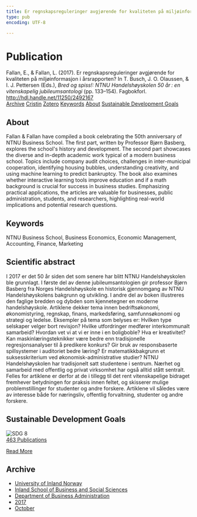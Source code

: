 ```yaml
---
title: Er regnskapsreguleringer avgjørende for kvaliteten på miljøinformasjon i årsrapporten?
type: pub
encoding: UTF-8

---
```

<h1>Publication</h1>
<article id="csl-bib-container-WRUQDJGF" class="csl-bib-container">
  <div class="csl-bib-body"> <div class="csl-entry">Fallan, E., &#38; Fallan, L. (2017). Er regnskapsreguleringer avgjørende for kvaliteten på miljøinformasjon i årsrapporten? In T. Busch, J. O. Olaussen, &#38; I. J. Pettersen (Eds.), <i>Bred og spiss!: NTNU Handelshøyskolen 50 år : en vitenskapelig jubileumsantologi</i> (pp. 133–154). Fagbokforl. <a href="http://hdl.handle.net/11250/2492167">http://hdl.handle.net/11250/2492167</a></div> </div>
  <div class="csl-bib-buttons">
    <a href="#taxonomy-article-WRUQDJGF" alt="archive" class="csl-bib-button">Archive</a>
    <a href="https://app.cristin.no/results/show.jsf?id=1501927" alt="Cristin" class="csl-bib-button">Cristin</a>
    <a href="http://zotero.org/groups/5881554/items/WRUQDJGF" alt="Zotero" class="csl-bib-button">Zotero</a>
    <a href="#keywords-article-WRUQDJGF" alt="keywords" class="csl-bib-button">Keywords</a>
    <a href="#about-article-WRUQDJGF" alt="about_pub" class="csl-bib-button">About</a>
    <a href="#sdg-article-WRUQDJGF" alt="sdg" class="csl-bib-button">Sustainable Development Goals</a>
  </div>
  <div id="csl-bib-meta-container-WRUQDJGF"></div>
</article>
<div id="csl-bib-meta-WRUQDJGF" class="csl-bib-meta">
  <article id="about-article-WRUQDJGF" class="about_pub-article">
    <h1>About</h1>
    Fallan & Fallan have compiled a book celebrating the 50th anniversary of NTNU Business School. The first part, written by Professor Bjørn Basberg, explores the school's history and development. The second part showcases the diverse and in-depth academic work typical of a modern business school. Topics include company audit choices, challenges in inter-municipal cooperation, identifying housing bubbles, understanding creativity, and using machine learning to predict bankruptcy. The book also examines whether interactive learning tools improve education and if a math background is crucial for success in business studies. Emphasizing practical applications, the articles are valuable for businesses, public administration, students, and researchers, highlighting real-world implications and potential research questions.
  </article>
  <article id="keywords-article-WRUQDJGF" class="keywords-article">
    <h1>Keywords</h1>
    NTNU Business School, Business Economics, Economic Management, Accounting, Finance, Marketing
  </article>
  <article id="abstract-article-WRUQDJGF" class="abstract-article">
    <h1>Scientific abstract</h1>
    I 2017 er det 50 år siden det som senere har blitt NTNU Handelshøyskolen ble grunnlagt. I første del av denne jubileumsantologien gir professor Bjørn Basberg fra Norges Handelshøyskole en historisk gjennomgang av NTNU Handelshøyskolens bakgrunn og utvikling. I andre del av boken illustreres den faglige bredden og dybden som kjennetegner en moderne handelshøyskole. Artiklene dekker tema innen bedriftsøkonomi, økonomistyring, regnskap, finans, markedsføring, samfunnsøkonomi og strategi og ledelse. Eksempler på tema som belyses er: Hvilken type selskaper velger bort revisjon? Hvilke utfordringer medfører interkommunalt samarbeid? Hvordan vet vi at vi er inne i en boligboble? Hva er kreativitet? Kan maskinlæringsteknikker være bedre enn tradisjonelle regresjonsanalyser til å predikere konkurs? Gir bruk av responsbaserte spillsystemer i auditoriet bedre læring? Er matematikkbakgrunn et suksesskriterium ved økonomisk-administrative studier? NTNU Handelshøyskolen har tradisjonelt satt studentene i sentrum. Nærhet og samarbeid med offentlig og privat virksomhet har også alltid stått sentralt. Felles for artiklene er derfor at de i tillegg til det rent vitenskapelige bidraget fremhever betydningen for praksis innen feltet, og skisserer mulige problemstillinger for studenter og andre forskere. Artiklene vil således være av interesse både for næringsliv, offentlig forvaltning, studenter og andre forskere.
  </article>
  <article id="sdg-article-WRUQDJGF" class="sdg-article">
    <h1>Sustainable Development Goals</h1>
    <div class="sdg-container"><div id="sdg8" class="sdg">
        <img src="{{< params subfolder >}}images/sdg/sdg08_en.png" class="image" alt="SDG 8">
        <div class="sdg-overlay">
          <a href="{{< params subfolder >}}en/archive/?sdg=8#archive" class="sdg-publication-count"><span>463</span> Publications</a>
          <p><a href="https://sdgs.un.org/goals/goal8" class="sdg-read-more">Read More</a></p>
        </div>
      </div></div>
  </article>
  <article id="taxonomy-article-WRUQDJGF" class="taxonomy-article">
    <h1>Archive</h1>
    <ul>
      <li><a href="{{< params subfolder >}}en/archive/?key=3DCRN523">University of Inland Norway</a></li>
      <li><a href="{{< params subfolder >}}en/archive/?key=DU8Q9LN9">Inland School of Business and Social Sciences</a></li>
      <li><a href="{{< params subfolder >}}en/archive/?key=3IQA89I8">Department of Business Administration</a></li>
      <li><a href="{{< params subfolder >}}en/archive/?key=XK3XPH22">2017</a></li>
      <li><a href="{{< params subfolder >}}en/archive/?key=45EV3IWW">October</a></li>
    </ul>
  </article>
</div>
